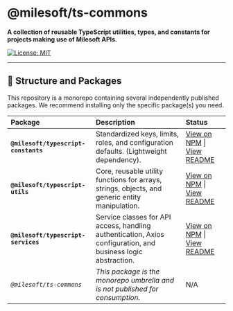 # @milesoft/ts-commons

**A collection of reusable TypeScript utilities, types, and constants for projects making use of Milesoft APIs.**

[![License: MIT](https://img.shields.io/badge/License-MIT-yellow.svg)](LICENSE)

---

## 🧩 Structure and Packages

This repository is a monorepo containing several independently published packages. We recommend installing only the specific package(s) you need.

| Package | Description | Status                                                           |
| :--- | :--- |:-----------------------------------------------------------------|
| **`@milesoft/typescript-constants`** | Standardized keys, limits, roles, and configuration defaults. (Lightweight dependency). | [View on NPM](link-to-npm) \| [View README](constants/README.md) |
| **`@milesoft/typescript-utils`** | Core, reusable utility functions for arrays, strings, objects, and generic entity manipulation. | [View on NPM](link-to-npm) \| [View README](utils/README.md)     |
| **`@milesoft/typescript-services`** | Service classes for API access, handling authentication, $\text{Axios}$ configuration, and business logic abstraction. | [View on NPM](link-to-npm) \| [View README](services/README.md)     |
| *`@milesoft/ts-commons`* | *This package is the monorepo umbrella and is not published for consumption.* | N/A                                                              |
